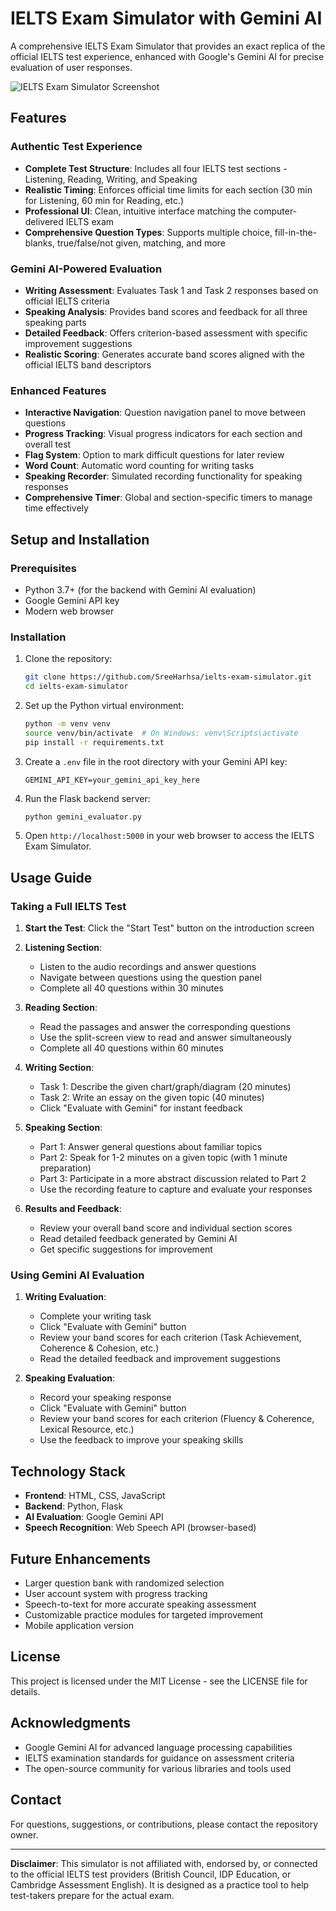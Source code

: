 # IELTS Exam Simulator with Gemini AI

A comprehensive IELTS Exam Simulator that provides an exact replica of the official IELTS test experience, enhanced with Google's Gemini AI for precise evaluation of user responses.

![IELTS Exam Simulator Screenshot](https://i.ibb.co/3kznLKT/ielts-simulator.png)

## Features

### Authentic Test Experience
- **Complete Test Structure**: Includes all four IELTS test sections - Listening, Reading, Writing, and Speaking
- **Realistic Timing**: Enforces official time limits for each section (30 min for Listening, 60 min for Reading, etc.)
- **Professional UI**: Clean, intuitive interface matching the computer-delivered IELTS exam
- **Comprehensive Question Types**: Supports multiple choice, fill-in-the-blanks, true/false/not given, matching, and more

### Gemini AI-Powered Evaluation
- **Writing Assessment**: Evaluates Task 1 and Task 2 responses based on official IELTS criteria
- **Speaking Analysis**: Provides band scores and feedback for all three speaking parts
- **Detailed Feedback**: Offers criterion-based assessment with specific improvement suggestions
- **Realistic Scoring**: Generates accurate band scores aligned with the official IELTS band descriptors

### Enhanced Features
- **Interactive Navigation**: Question navigation panel to move between questions
- **Progress Tracking**: Visual progress indicators for each section and overall test
- **Flag System**: Option to mark difficult questions for later review
- **Word Count**: Automatic word counting for writing tasks
- **Speaking Recorder**: Simulated recording functionality for speaking responses
- **Comprehensive Timer**: Global and section-specific timers to manage time effectively

## Setup and Installation

### Prerequisites
- Python 3.7+ (for the backend with Gemini AI evaluation)
- Google Gemini API key
- Modern web browser

### Installation

1. Clone the repository:
   ```bash
   git clone https://github.com/SreeHarhsa/ielts-exam-simulator.git
   cd ielts-exam-simulator
   ```

2. Set up the Python virtual environment:
   ```bash
   python -m venv venv
   source venv/bin/activate  # On Windows: venv\Scripts\activate
   pip install -r requirements.txt
   ```

3. Create a `.env` file in the root directory with your Gemini API key:
   ```
   GEMINI_API_KEY=your_gemini_api_key_here
   ```

4. Run the Flask backend server:
   ```bash
   python gemini_evaluator.py
   ```

5. Open `http://localhost:5000` in your web browser to access the IELTS Exam Simulator.

## Usage Guide

### Taking a Full IELTS Test

1. **Start the Test**: Click the "Start Test" button on the introduction screen
2. **Listening Section**:
   - Listen to the audio recordings and answer questions
   - Navigate between questions using the question panel
   - Complete all 40 questions within 30 minutes

3. **Reading Section**:
   - Read the passages and answer the corresponding questions
   - Use the split-screen view to read and answer simultaneously
   - Complete all 40 questions within 60 minutes

4. **Writing Section**:
   - Task 1: Describe the given chart/graph/diagram (20 minutes)
   - Task 2: Write an essay on the given topic (40 minutes)
   - Click "Evaluate with Gemini" for instant feedback

5. **Speaking Section**:
   - Part 1: Answer general questions about familiar topics
   - Part 2: Speak for 1-2 minutes on a given topic (with 1 minute preparation)
   - Part 3: Participate in a more abstract discussion related to Part 2
   - Use the recording feature to capture and evaluate your responses

6. **Results and Feedback**:
   - Review your overall band score and individual section scores
   - Read detailed feedback generated by Gemini AI
   - Get specific suggestions for improvement

### Using Gemini AI Evaluation

1. **Writing Evaluation**:
   - Complete your writing task
   - Click "Evaluate with Gemini" button
   - Review your band scores for each criterion (Task Achievement, Coherence & Cohesion, etc.)
   - Read the detailed feedback and improvement suggestions

2. **Speaking Evaluation**:
   - Record your speaking response
   - Click "Evaluate with Gemini" button
   - Review your band scores for each criterion (Fluency & Coherence, Lexical Resource, etc.)
   - Use the feedback to improve your speaking skills

## Technology Stack

- **Frontend**: HTML, CSS, JavaScript
- **Backend**: Python, Flask
- **AI Evaluation**: Google Gemini API
- **Speech Recognition**: Web Speech API (browser-based)

## Future Enhancements

- Larger question bank with randomized selection
- User account system with progress tracking
- Speech-to-text for more accurate speaking assessment
- Customizable practice modules for targeted improvement
- Mobile application version

## License

This project is licensed under the MIT License - see the LICENSE file for details.

## Acknowledgments

- Google Gemini AI for advanced language processing capabilities
- IELTS examination standards for guidance on assessment criteria
- The open-source community for various libraries and tools used

## Contact

For questions, suggestions, or contributions, please contact the repository owner.

---

**Disclaimer**: This simulator is not affiliated with, endorsed by, or connected to the official IELTS test providers (British Council, IDP Education, or Cambridge Assessment English). It is designed as a practice tool to help test-takers prepare for the actual exam.